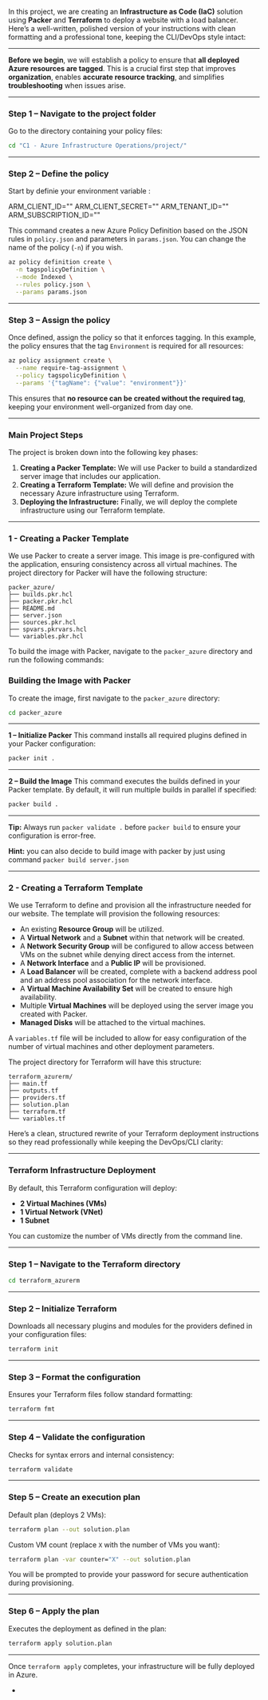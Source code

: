 In this project, we are creating an **Infrastructure as Code (IaC)** solution using **Packer** and **Terraform** to deploy a website with a load balancer.
Here’s a well-written, polished version of your instructions with clean formatting and a professional tone, keeping the CLI/DevOps style intact:

---

**Before we begin**, we will establish a policy to ensure that **all deployed Azure resources are tagged**.
This is a crucial first step that improves **organization**, enables **accurate resource tracking**, and simplifies **troubleshooting** when issues arise.

---

### **Step 1 – Navigate to the project folder**

Go to the directory containing your policy files:

```bash
cd "C1 - Azure Infrastructure Operations/project/"
```

---

### **Step 2 – Define the policy**

Start by definie your environment variable :

ARM_CLIENT_ID=""
ARM_CLIENT_SECRET=""
ARM_TENANT_ID=""
ARM_SUBSCRIPTION_ID=""

This command creates a new Azure Policy Definition based on the JSON rules in `policy.json` and parameters in `params.json`.
You can change the name of the policy (`-n`) if you wish.

```bash
az policy definition create \
  -n tagspolicyDefinition \
  --mode Indexed \
  --rules policy.json \
  --params params.json
```

---

### **Step 3 – Assign the policy**

Once defined, assign the policy so that it enforces tagging.
In this example, the policy ensures that the tag `Environment` is required for all resources:

```bash
az policy assignment create \
  --name require-tag-assignment \
  --policy tagspolicyDefinition \
  --params '{"tagName": {"value": "environment"}}'
```

This ensures that **no resource can be created without the required tag**, keeping your environment well-organized from day one.


-----

### Main Project Steps

The project is broken down into the following key phases:

1. **Creating a Packer Template:** We will use Packer to build a standardized server image that includes our application.
2. **Creating a Terraform Template:** We will define and provision the necessary Azure infrastructure using Terraform.
3. **Deploying the Infrastructure:** Finally, we will deploy the complete infrastructure using our Terraform template.

-----

### 1 - Creating a Packer Template

We use Packer to create a server image. This image is pre-configured with the application, ensuring consistency across all virtual machines. The project directory for Packer will have the following structure:

```
packer_azure/
├── builds.pkr.hcl
├── packer.pkr.hcl
├── README.md
├── server.json
├── sources.pkr.hcl
├── spvars.pkrvars.hcl
└── variables.pkr.hcl
```

To build the image with Packer, navigate to the `packer_azure` directory and run the following commands:

### **Building the Image with Packer**

To create the image, first navigate to the `packer_azure` directory:

```bash
cd packer_azure
```

---

**1 – Initialize Packer**
This command installs all required plugins defined in your Packer configuration:

```bash
packer init .
```

---

**2 – Build the Image**
This command executes the builds defined in your Packer template.
By default, it will run multiple builds in parallel if specified:

```bash
packer build .
```

---

**Tip:** Always run `packer validate .` before `packer build` to ensure your configuration is error-free.
  
**Hint:** you can also decide to build image with packer by just using command `packer build server.json` 
  
-----

### 2 - Creating a Terraform Template

We use Terraform to define and provision all the infrastructure needed for our website. The template will provision the following resources:

* An existing **Resource Group** will be utilized.
* A **Virtual Network** and a **Subnet** within that network will be created.
* A **Network Security Group** will be configured to allow access between VMs on the subnet while denying direct access from the internet.
* A **Network Interface** and a **Public IP** will be provisioned.
* A **Load Balancer** will be created, complete with a backend address pool and an address pool association for the network interface.
* A **Virtual Machine Availability Set** will be created to ensure high availability.
* Multiple **Virtual Machines** will be deployed using the server image you created with Packer.
* **Managed Disks** will be attached to the virtual machines.

A `variables.tf` file will be included to allow for easy configuration of the number of virtual machines and other deployment parameters.

The project directory for Terraform will have this structure:

```
terraform_azurerm/
├── main.tf
├── outputs.tf
├── providers.tf
├── solution.plan
├── terraform.tf
└── variables.tf
```
Here’s a clean, structured rewrite of your Terraform deployment instructions so they read professionally while keeping the DevOps/CLI clarity:

---

### **Terraform Infrastructure Deployment**

By default, this Terraform configuration will deploy:

* **2 Virtual Machines (VMs)**
* **1 Virtual Network (VNet)**
* **1 Subnet**

You can customize the number of VMs directly from the command line.

---

### **Step 1 – Navigate to the Terraform directory**

```bash
cd terraform_azurerm
```

---

### **Step 2 – Initialize Terraform**

Downloads all necessary plugins and modules for the providers defined in your configuration files:

```bash
terraform init
```

---

### **Step 3 – Format the configuration**

Ensures your Terraform files follow standard formatting:

```bash
terraform fmt
```

---

### **Step 4 – Validate the configuration**

Checks for syntax errors and internal consistency:

```bash
terraform validate
```

---

### **Step 5 – Create an execution plan**

Default plan (deploys 2 VMs):

```bash
terraform plan --out solution.plan
```

Custom VM count (replace `X` with the number of VMs you want):

```bash
terraform plan -var counter="X" --out solution.plan
```

You will be prompted to provide your password for secure authentication during provisioning.

---

### **Step 6 – Apply the plan**

Executes the deployment as defined in the plan:

```bash
terraform apply solution.plan
```

---

 Once `terraform apply` completes, your infrastructure will be fully deployed in Azure.

-